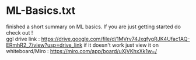 # ML-Basics.txt
 finished a short summary on ML basics. If you are just getting started do check out ! 
 <br>
 ggl drive link : https://drive.google.com/file/d/1MVrv74JxqfygRJK4Ufac1AQ-ERmhR2_7/view?usp=drive_link
 if it doesn't work just view it on whiteboard/Miro : https://miro.com/app/board/uXjVKhxXk1w=/ 

